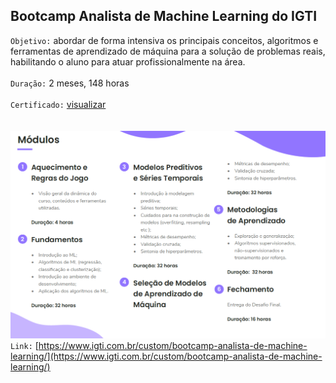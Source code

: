 ## Bootcamp Analista de Machine Learning do IGTI
`Objetivo:` abordar de forma intensiva os principais conceitos, algoritmos e ferramentas de aprendizado de máquina para a solução de problemas reais, habilitando o aluno para atuar profissionalmente na área.</br></br>
`Duração:` 2 meses, 148 horas</br></br>
`Certificado:` [visualizar](https://github.com/felipeapm/Bootcamp-Analista-de-Machine-Learning/blob/main/certificado.pdf)
</br></br></br>
![](https://github.com/felipeapm/Bootcamp-Analista-de-Machine-Learning/blob/main/módulos.png)
`Link:` [https://www.igti.com.br/custom/bootcamp-analista-de-machine-learning/](https://www.igti.com.br/custom/bootcamp-analista-de-machine-learning/)
